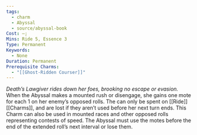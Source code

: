 ```yaml
---
tags:
  - charm
  - Abyssal
  - source/abyssal-book
Cost: —; 
Mins: Ride 5, Essence 3
Type: Permanent
Keywords:
  - None
Duration: Permanent
Prerequisite Charms:
  - "[[Ghost-Ridden Courser]]"
---
```

*Death’s Lawgiver rides down her foes, brooking no escape or evasion.*
When the Abyssal makes a mounted rush or disengage, she gains one mote for each 1 on her enemy’s opposed rolls. The can only be spent on [[Ride]] [[Charms]], and are lost if they aren’t used before her next turn ends.
This Charm can also be used in mounted races and other opposed rolls representing contests of speed. The Abyssal must use the motes before the end of the extended roll’s next interval or lose them.